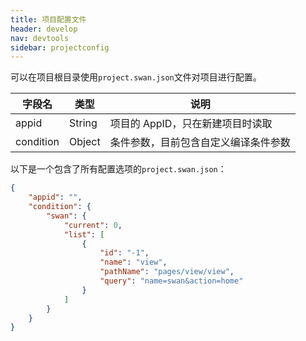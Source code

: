 ```yaml
---
title: 项目配置文件
header: develop
nav: devtools
sidebar: projectconfig
---
```


可以在项目根目录使用`project.swan.json`文件对项目进行配置。

|字段名 | 类型 |说明|
|---|---|---|
|appid|String| 项目的 AppID，只在新建项目时读取 |
|condition|Object|条件参数，目前包含自定义编译条件参数|

以下是一个包含了所有配置选项的`project.swan.json`：

```json
{
    "appid": "",
    "condition": {
        "swan": {
            "current": 0,
            "list": [
                {
                    "id": "-1",
                    "name": "view",
                    "pathName": "pages/view/view",
                    "query": "name=swan&action=home"
                }
            ]
        }
    }
}
```

